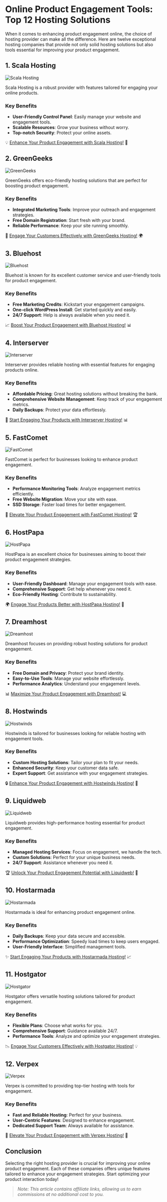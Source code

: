 # Online Product Engagement Tools: Top 12 Hosting Solutions

When it comes to enhancing product engagement online, the choice of hosting provider can make all the difference. Here are twelve exceptional hosting companies that provide not only solid hosting solutions but also tools essential for improving your product engagement.

## 1. **Scala Hosting**

![Scala Hosting](https://i.imgur.com/uJ5JIK3.png "Scala Web Hosting")

Scala Hosting is a robust provider with features tailored for engaging your online products.

### Key Benefits
- **User-Friendly Control Panel**: Easily manage your website and engagement tools.
- **Scalable Resources**: Grow your business without worry.
- **Top-notch Security**: Protect your online assets.

💡 [Enhance Your Product Engagement with Scala Hosting!](https://snipitx.com/scala-jy) 🚀

## 2. **GreenGeeks**

![GreenGeeks](https://i.imgur.com/eEwuntu.jpg "GreenGeeks Hosting")

GreenGeeks offers eco-friendly hosting solutions that are perfect for boosting product engagement.

### Key Benefits
- **Integrated Marketing Tools**: Improve your outreach and engagement strategies.
- **Free Domain Registration**: Start fresh with your brand.
- **Reliable Performance**: Keep your site running smoothly.

🌱 [Engage Your Customers Effectively with GreenGeeks Hosting!](https://snipitx.com/greengeeks-jy) 🌍

## 3. **Bluehost**

![Bluehost](https://i.imgur.com/PasFF9E.jpeg "Bluehost Hosting")

Bluehost is known for its excellent customer service and user-friendly tools for product engagement.

### Key Benefits
- **Free Marketing Credits**: Kickstart your engagement campaigns.
- **One-click WordPress Install**: Get started quickly and easily.
- **24/7 Support**: Help is always available when you need it.

📈 [Boost Your Product Engagement with Bluehost Hosting!](https://snipitx.com/bluehost-jy) 📊

## 4. **Interserver**

![Interserver](https://i.imgur.com/OM5dOEW.jpeg "Interserver Hosting")

Interserver provides reliable hosting with essential features for engaging products online.

### Key Benefits
- **Affordable Pricing**: Great hosting solutions without breaking the bank.
- **Comprehensive Website Management**: Keep track of your engagement metrics.
- **Daily Backups**: Protect your data effortlessly.

💸 [Start Engaging Your Products with Interserver Hosting!](https://snipitx.com/interserver-jy) 📊

## 5. **FastComet**

![FastComet](https://i.imgur.com/7qgXuWp.png "FastComet Hosting")

FastComet is perfect for businesses looking to enhance product engagement.

### Key Benefits
- **Performance Monitoring Tools**: Analyze engagement metrics efficiently.
- **Free Website Migration**: Move your site with ease.
- **SSD Storage**: Faster load times for better engagement.

🚀 [Elevate Your Product Engagement with FastComet Hosting!](https://snipitx.com/fastcomet-jy) 🏆

## 6. **HostPapa**

![HostPapa](https://i.imgur.com/ouDTkvl.jpeg "HostPapa Hosting")

HostPapa is an excellent choice for businesses aiming to boost their product engagement strategies.

### Key Benefits
- **User-Friendly Dashboard**: Manage your engagement tools with ease.
- **Comprehensive Support**: Get help whenever you need it.
- **Eco-Friendly Hosting**: Contribute to sustainability.

🌍 [Engage Your Products Better with HostPapa Hosting!](https://snipitx.com/hostpapa-jy) 🌟

## 7. **Dreamhost**

![Dreamhost](https://i.imgur.com/rXIg8ip.jpeg "Dreamhost Hosting")

Dreamhost focuses on providing robust hosting solutions for product engagement.

### Key Benefits
- **Free Domain and Privacy**: Protect your brand identity.
- **Easy-to-Use Tools**: Manage your website effortlessly.
- **Performance Analytics**: Understand your engagement levels.

📊 [Maximize Your Product Engagement with Dreamhost!](https://snipitx.com/dreamhost-jy) 💻

## 8. **Hostwinds**

![Hostwinds](https://i.imgur.com/53aSNXx.jpeg "Hostwinds Hosting")

Hostwinds is tailored for businesses looking for reliable hosting with engagement tools.

### Key Benefits
- **Custom Hosting Solutions**: Tailor your plan to fit your needs.
- **Enhanced Security**: Keep your customer data safe.
- **Expert Support**: Get assistance with your engagement strategies.

🔒 [Enhance Your Product Engagement with Hostwinds Hosting!](https://snipitx.com/hostwinds-jy) 💬

## 9. **Liquidweb**

![Liquidweb](https://i.imgur.com/4IvT9SC.jpeg "Liquidweb Hosting")

Liquidweb provides high-performance hosting essential for product engagement.

### Key Benefits
- **Managed Hosting Services**: Focus on engagement, we handle the tech.
- **Custom Solutions**: Perfect for your unique business needs.
- **24/7 Support**: Assistance whenever you need it.

🏆 [Unlock Your Product Engagement Potential with Liquidweb!](https://snipitx.com/liquidweb-jy) 🚀

## 10. **Hostarmada**

![Hostarmada](https://i.imgur.com/KFbdf3o.jpeg "Hostarmada Hosting")

Hostarmada is ideal for enhancing product engagement online.

### Key Benefits
- **Daily Backups**: Keep your data secure and accessible.
- **Performance Optimization**: Speedy load times to keep users engaged.
- **User-Friendly Interface**: Simplified management tools.

✨ [Start Engaging Your Products with Hostarmada Hosting!](https://snipitx.com/hostarmada-jy) 📈

## 11. **Hostgator**

![Hostgator](https://i.imgur.com/BcVkH57.jpeg "Hostgator Hosting")

Hostgator offers versatile hosting solutions tailored for product engagement.

### Key Benefits
- **Flexible Plans**: Choose what works for you.
- **Comprehensive Support**: Guidance available 24/7.
- **Performance Tools**: Analyze and optimize your engagement strategies.

📉 [Engage Your Customers Effectively with Hostgator Hosting!](https://snipitx.com/hostgator-jy) 💡

## 12. **Verpex**

![Verpex](https://i.imgur.com/6x5LhiS.jpeg "Verpex Hosting")

Verpex is committed to providing top-tier hosting with tools for engagement.

### Key Benefits
- **Fast and Reliable Hosting**: Perfect for your business.
- **User-Centric Features**: Designed to enhance engagement.
- **Dedicated Support Team**: Always available for assistance.

🔑 [Elevate Your Product Engagement with Verpex Hosting!](https://snipitx.com/verpex-jy) 🌟

## Conclusion

Selecting the right hosting provider is crucial for improving your online product engagement. Each of these companies offers unique features tailored to enhance your engagement strategies. Start optimizing your product interaction today!

> *Note: This article contains affiliate links, allowing us to earn commissions at no additional cost to you.*
